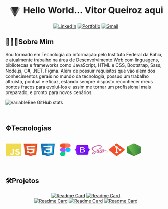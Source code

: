 #  <div displey="flex" align="center"><img align="center" alt="banner" height="40" width="40" src="img/my-logo.png"> Hello World... Vitor Queiroz aqui</div>
<div displey="flex" align="center">

  [![LinkedIn](https://img.shields.io/badge/LinkedIn-0077B5?style=for-the-badge&logo=linkedin&logoColor=white)](https://www.linkedin.com/in/vitor-queiroz-nunes-18319b278/")
  [![Portfolio](https://img.shields.io/badge/Portfolio-FF5722?style=for-the-badge&logo=todoist&logoColor=white)](https://htppsvitor.github.io/Portif-lio/)
  [![Gmail](https://img.shields.io/badge/Gmail-333333?style=for-the-badge&logo=gmail&logoColor=red)](mailto:vitor.qn2004@gmail.com)

</div>


## 👨🏽‍💻Sobre Mim
<div displey="flex" height="100" width="100">
  <p >Sou formado em Tecnologia da informação pelo Instituto Federal da Bahia, e atualmente trabalho na área de Desenvolvimento Web com linguagens, bibliotecas e frameworks como JavaScript, HTML e CSS, Bootstrap, Sass, Node.js, C#, .NET, Figma. Além de possuir requisitos que vão além dos conhecimentos gerais no mundo da tecnologia, possuo um trabalho altruísta, pontual e eficaz, estando sempre disposto reconhecer meus pontos fracos para evolui-los e assim me tornar um profissional mais preparado, e pronto para novos cenários.</p>

  ![VariableBee GitHub stats](https://github-readme-stats.vercel.app/api?username=htppsvitor&show_icons=true&theme=gotham)

  
</div>

</br>

## ⚙️Tecnologias
<div style="display: inline_block"><br>
  <img align="center" alt="JS" height="40" width="50" src="https://raw.githubusercontent.com/devicons/devicon/master/icons/javascript/javascript-plain.svg">
  <img align="center" alt="html" height="40" width="50" src="https://raw.githubusercontent.com/devicons/devicon/master/icons/html5/html5-original.svg">
  <img align="center" alt="CSS" height="40" width="50" src="https://raw.githubusercontent.com/devicons/devicon/master/icons/css3/css3-original.svg">
  <img align="center" alt="figma" height="40" width="50" src="https://raw.githubusercontent.com/devicons/devicon/master/icons/figma/figma-original.svg">
  <img align="center" alt="bootstrap" height="40" width="50" src="https://raw.githubusercontent.com/devicons/devicon/master/icons/bootstrap/bootstrap-original.svg">
  <img align="center" alt="bootstrap" height="40" width="50" src="https://raw.githubusercontent.com/devicons/devicon/master/icons/sass/sass-original.svg">
  <img align="center" alt="git" height="40" width="50" src="https://raw.githubusercontent.com/devicons/devicon/master/icons/git/git-original.svg">
  <img align="center" alt="node" height="40" width="50" src="https://raw.githubusercontent.com/devicons/devicon/master/icons/nodejs/nodejs-original.svg">
</div>
</br>

</br>

## 🛠️Projetos


<div displey="flex" align="center">
  
  [![Readme Card](https://github-readme-stats.vercel.app/api/pin/?username=htppsvitor&repo=portif-lio&theme=gotham)](https://github.com/htppsvitor/Portif-lio)
  [![Readme Card](https://github-readme-stats.vercel.app/api/pin/?username=htppsvitor&repo=funpage-the_owl_house&theme=gotham)](https://github.com/htppsvitor/funpage-the_owl_house)
  </br>
  [![Readme Card](https://github-readme-stats.vercel.app/api/pin/?username=htppsvitor&repo=LinkMy&theme=gotham)](https://github.com/htppsvitor/LinkMy)
  [![Readme Card](https://github-readme-stats.vercel.app/api/pin/?username=htppsvitor&repo=Newspaper&theme=gotham)](https://github.com/htppsvitor/Newspaper)
  [![Readme Card](https://github-readme-stats.vercel.app/api/pin/?username=htppsvitor&repo=Pokedex&theme=gotham)](https://github.com/htppsvitor/Pokedex)
</div>
